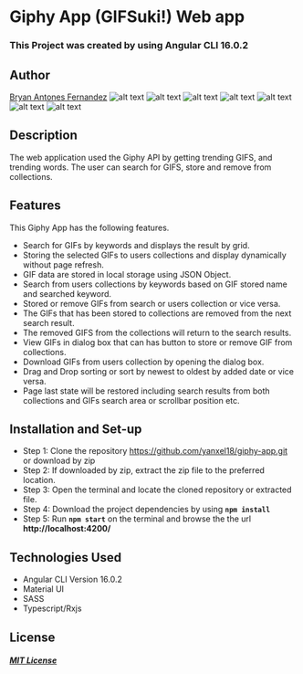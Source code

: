 # Giphy App (GIFSuki!) Web app

### This Project was created by using Angular CLI 16.0.2

## Author
[Bryan Antones Fernandez](https://github.com/yanxel18)
![alt text](src/assets/maindisplay.gif)
![alt text](src/assets/searchandshowmore.gif)
![alt text](src/assets/sortnewandold.gif)
![alt text](src/assets/dragandsort.gif)
![alt text](src/assets/addgifandremovefromsearch.gif)
![alt text](src/assets/removegiffromdialogandsearch.gif)
![alt text](src/assets/addgifandremovefromsearch.gif)
## Description
The web application used the Giphy API by  getting trending GIFS, and trending
words. The user can search for GIFS, store and remove from collections.
## Features
This Giphy App has the following features.
* Search for GIFs by keywords and displays the result by grid.
* Storing the selected GIFs to users collections and display dynamically without page refresh.
* GIF data are stored in local storage using JSON Object.
* Search from users collections by keywords based on GIF stored name and searched keyword.
* Stored or remove GIFs from search or users collection or vice versa.
* The GIFs that has been stored to collections are removed from the next search result. 
* The removed GIFS from the collections will return to the search results.
* View GIFs in dialog box that can has button to store or remove GIF from collections.
* Download GIFs from users collection by opening the dialog box.
* Drag and Drop sorting or sort by newest to oldest by added date or vice versa.
* Page last state will be restored including search results from both collections and GIFs search area or scrollbar position etc.
## Installation and Set-up
* Step 1: Clone the repository https://github.com/yanxel18/giphy-app.git or download by zip
* Step 2: If downloaded by zip, extract the zip file to the preferred location.
* Step 3: Open the terminal and locate the cloned repository or extracted file.
* Step 4: Download the project dependencies by using **`npm install`**
* Step 5: Run **`npm start`** on the terminal and browse the the url **http://localhost:4200/**

## Technologies Used
* Angular CLI Version 16.0.2
* Material UI
* SASS
* Typescript/Rxjs

## License
#### [*MIT License*](LICENSE)
